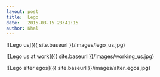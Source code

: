 ```yaml
---
layout: post
title:  Lego
date:   2015-03-15 23:41:15
author: Khal
---
```


![Lego us]({{ site.baseurl }}/images/lego_us.jpg)

![Lego us at work]({{ site.baseurl }}/images/working_us.jpg)

![Lego alter egos]({{ site.baseurl }}/images/alter_egos.jpg)